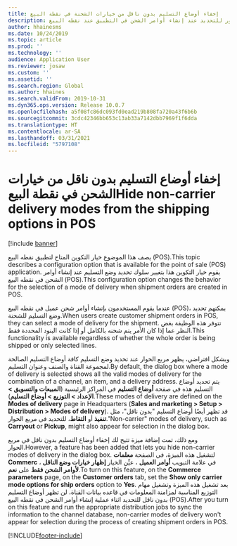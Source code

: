 ```yaml
---
title: إخفاء أوضاع التسليم بدون ناقل من خيارات الشحنة في نقطة البيع
description: يصف هذا الموضوع خيار التكوين الذي يمكنه منع أوضاع التسليم بدون ناقل من الظهور للتحديد عند إنشاء أوامر الشحن في التطبيق عند نقطه البيع (POS).
author: hhainesms
ms.date: 10/24/2019
ms.topic: article
ms.prod: ''
ms.technology: ''
audience: Application User
ms.reviewer: josaw
ms.custom: ''
ms.assetid: ''
ms.search.region: Global
ms.author: hhaines
ms.search.validFrom: 2019-10-31
ms.dyn365.ops.version: Release 10.0.7
ms.openlocfilehash: a5f08fc86dc093fd0ead219b808fa720a43f6b6b
ms.sourcegitcommit: 3cdc42346bb653c13ab33a7142dbb7969f1f6dda
ms.translationtype: HT
ms.contentlocale: ar-SA
ms.lasthandoff: 03/31/2021
ms.locfileid: "5797108"
---
```

# <a name="hide-non-carrier-delivery-modes-from-the-shipping-options-in-pos"></a><span data-ttu-id="d76c6-103">إخفاء أوضاع التسليم بدون ناقل من خيارات الشحن في نقطة البيع</span><span class="sxs-lookup"><span data-stu-id="d76c6-103">Hide non-carrier delivery modes from the shipping options in POS</span></span>


[!include [banner](includes/banner.md)]

<span data-ttu-id="d76c6-104">يصف هذا الموضوع خيار التكوين المتاح لتطبيق نقطه البيع (POS).</span><span class="sxs-lookup"><span data-stu-id="d76c6-104">This topic describes a configuration option that is available for the point of sale (POS) application.</span></span> <span data-ttu-id="d76c6-105">يقوم خيار التكوين هذا بتغيير سلوك تحديد وضع التسليم عند إنشاء أوامر الشحن في نقطه البيع (POS).</span><span class="sxs-lookup"><span data-stu-id="d76c6-105">This configuration option changes the behavior for the selection of a mode of delivery when shipment orders are created in POS.</span></span>

<span data-ttu-id="d76c6-106">عندما يقوم المستخدمون بإنشاء أوامر شحن عميل في نقطه البيع (POS)، يمكنهم تحديد وضع التسليم للشحنة.</span><span class="sxs-lookup"><span data-stu-id="d76c6-106">When users create customer shipment orders in POS, they can select a mode of delivery for the shipment.</span></span> <span data-ttu-id="d76c6-107">تتوفر هذه الوظيفة بغض النظر عما إذا كان الأمر يتم شحنه بالكامل أو إذا كانت البنود المحددة فقط.</span><span class="sxs-lookup"><span data-stu-id="d76c6-107">This functionality is available regardless of whether the whole order is being shipped or only selected lines.</span></span>

<span data-ttu-id="d76c6-108">وبشكل افتراضي، يظهر مربع الحوار عند تحديد وضع التسليم كافة أوضاع التسليم الصالحة لمجموعة القناة والصنف وعنوان التسليم.</span><span class="sxs-lookup"><span data-stu-id="d76c6-108">By default, the dialog box where a mode of delivery is selected shows all the valid modes of delivery for the combination of a channel, an item, and a delivery address.</span></span> <span data-ttu-id="d76c6-109">يتم تحديد أوضاع التسليم هذه في صفحة **أوضاع التسليم** في المراكز الرئيسية (**المبيعات والتسويق \> الإعداد \> التوزيع \> أوضاع التسليم**).</span><span class="sxs-lookup"><span data-stu-id="d76c6-109">These modes of delivery are defined on the **Modes of delivery** page in Headquarters (**Sales and marketing \> Setup \> Distribution \> Modes of delivery**).</span></span> <span data-ttu-id="d76c6-110">قد تظهر أيضًا أوضاع التسليم "بدون ناقل"، مثل **تنفيذ** أو **التقاط**، للتحديد في مربع الحوار.</span><span class="sxs-lookup"><span data-stu-id="d76c6-110">"Non-carrier" modes of delivery, such as **Carryout** or **Pickup**, might also appear for selection in the dialog box.</span></span>

<span data-ttu-id="d76c6-111">ومع ذلك، تمت إضافة ميزة تتيح لك إخفاء أوضاع التسليم بدون ناقل في مربع الحوار.</span><span class="sxs-lookup"><span data-stu-id="d76c6-111">However, a feature has been added that lets you hide non-carrier modes of delivery in the dialog box.</span></span> <span data-ttu-id="d76c6-112">لتشغيل هذه الميزة، في الصفحة **معلمات Commerc** ، في علامة التبويب **أوامر العميل** ، عيِّن الخيار **إظهار خيارات وضع الناقل لأوامر الشحن فقط** على **نعم**.</span><span class="sxs-lookup"><span data-stu-id="d76c6-112">To turn on this feature, on the **Commerce parameters** page, on the **Customer orders** tab, set the **Show only carrier mode options for ship orders** option to **Yes**.</span></span> <span data-ttu-id="d76c6-113">بعد تشغيل هذه الميزة وتشغيل مهام التوزيع المناسبة لمزامنة المعلومات في قاعده بيانات القناة، لن تظهر أوضاع التسليم بدون ناقل للتحديد اثناء عملية إنشاء أوامر الشحن في نقطه البيع (POS).</span><span class="sxs-lookup"><span data-stu-id="d76c6-113">After you turn on this feature and run the appropriate distribution jobs to sync the information to the channel database, non-carrier modes of delivery won't appear for selection during the process of creating shipment orders in POS.</span></span>


[!INCLUDE[footer-include](../includes/footer-banner.md)]